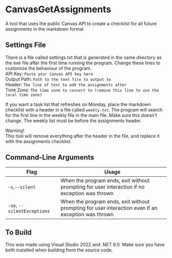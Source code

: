 # CanvasGetAssignments
A tool that uses the public Canvas API to create a checklist for all future assignments in the markdown format

## Settings File

There is a file called settings.txt that is generated in the same directory as the exe file after the first time running the program. 
Change these lines to customize the behaviour of the program.  
API Key: `Paste your Canvas API key here`  
Output Path: `Path to the text file to output to`  
Header: `The line of text to add the assignments after`  
Time Zone: `The time zone to convert to (remove this line to use the local time zone)`

If you want a task list that refreshes on Monday, place the markdown checklist with a header in a file called `weekly.txt`. The program will search for the first line in the weekly file in the main file. Make sure this doesn't change. The weekly list must be before the assignments header.

Warning!  
This tool will remove everything after the header in the file, and replace it with the assignments checklist.

## Command-Line Arguments

| Flag | Usage |
| ---- | ----- |
| `-s`,`--silent` | When the program ends, exit without prompting for user interaction if no exception was thrown |
| `-se`, `--silentExceptions` | When the program ends, exit without prompting for user interaction even if an exception was thrown |


## To Build

This was made using Visual Studio 2022 and .NET 6.0. 
Make sure you have both installed when building from the source code.
